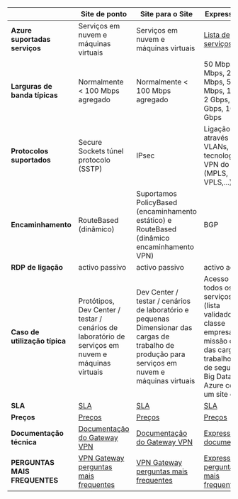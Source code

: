 |                              | **Site de ponto**                                                                            | **Site para o Site**                                                                                        | **ExpressRoute**                                                                                                                     |
|------------------------------|----------------------------------------------------------------------------------------------|---------------------------------------------------------------------------------------------------------|--------------------------------------------------------------------------------------------------------------------------------------|
| **Azure suportadas serviços** | Serviços em nuvem e máquinas virtuais                                                          | Serviços em nuvem e máquinas virtuais                                                                     | [Lista de serviços](../expressroute/expressroute-faqs.md#supported-services)                                                       |
| **Larguras de banda típicas**       | Normalmente < 100 Mbps agregado                                                               | Normalmente < 100 Mbps agregado                                                                          | 50 Mbps, 100 Mbps, 200 Mbps, 500 Mbps, 1 Gbps, 2 Gbps, 5 Gbps, 10 Gbps                                                               |
| **Protocolos suportados**      | Secure Sockets túnel protocolo (SSTP)                                                     | IPsec                                                | Ligação direta através de VLANs, as tecnologias VPN do NSP (MPLS, VPLS,...)                                                                                                    |
| **Encaminhamento**                  | RouteBased (dinâmico)                                                                        | Suportamos PolicyBased (encaminhamento estático) e RouteBased (dinâmico encaminhamento VPN)                 | BGP                                                                                                                                  |
| **RDP de ligação**    | activo passivo                                                                               | activo passivo                                                                                          | activo activo                                                                                                                        |
| **Caso de utilização típica**         | Protótipos, Dev Center / testar / cenários de laboratório de serviços em nuvem e máquinas virtuais              | Dev Center / testar / cenários de laboratório e pequenas Dimensionar das cargas de trabalho de produção para serviços em nuvem e máquinas virtuais | Acesso a todos os serviços Azure (lista validado), classe empresarial e missão crítico das cargas de trabalho, cópia de segurança, Big Data, Azure como um site de DR |
| **SLA**                      | [SLA](https://azure.microsoft.com/support/legal/sla/)                                        | [SLA](https://azure.microsoft.com/support/legal/sla/)                                                   | [SLA](https://azure.microsoft.com/support/legal/sla/)                                                                                |
| **Preços**                  | [Preços](https://azure.microsoft.com/pricing/details/vpn-gateway/)                           | [Preços](https://azure.microsoft.com/pricing/details/vpn-gateway/)                                      | [Preços](https://azure.microsoft.com/pricing/details/expressroute/)                                                                   |
| **Documentação técnica**  | [Documentação do Gateway VPN](https://azure.microsoft.com/documentation/services/vpn-gateway/) | [Documentação do Gateway VPN](https://azure.microsoft.com/documentation/services/vpn-gateway/)            | [ExpressRoute documentação](https://azure.microsoft.com/documentation/services/expressroute/)                                        |
| **PERGUNTAS MAIS FREQUENTES**                     | [VPN Gateway perguntas mais frequentes](vpn-gateway-vpn-faq.md)                                                    | [VPN Gateway perguntas mais frequentes](vpn-gateway-vpn-faq.md)                                                               | [ExpressRoute perguntas mais frequentes](../expressroute/expressroute-faqs.md)                                                                             |
